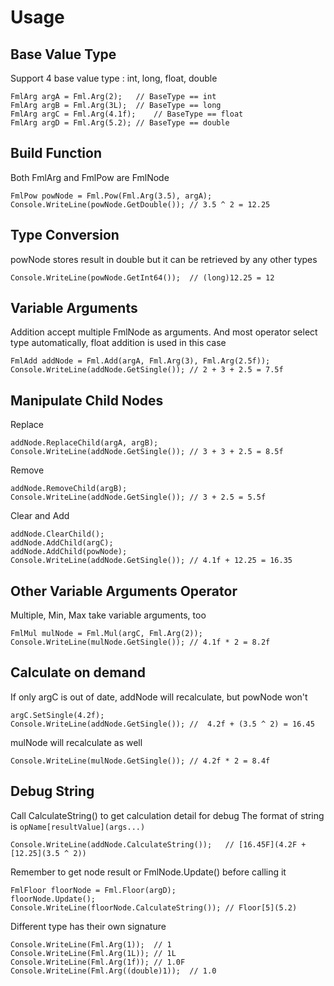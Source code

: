 # Usage
## Base Value Type
Support 4 base value type : int, long, float, double
```
FmlArg argA = Fml.Arg(2);	// BaseType == int
FmlArg argB = Fml.Arg(3L);	// BaseType == long
FmlArg argC = Fml.Arg(4.1f);	// BaseType == float
FmlArg argD = Fml.Arg(5.2);	// BaseType == double
```
## Build Function
Both FmlArg and FmlPow are FmlNode
```
FmlPow powNode = Fml.Pow(Fml.Arg(3.5), argA);
Console.WriteLine(powNode.GetDouble());	// 3.5 ^ 2 = 12.25
```
## Type Conversion
powNode stores result in double but it can be retrieved by any other types
```
Console.WriteLine(powNode.GetInt64());	// (long)12.25 = 12
```
## Variable Arguments
Addition accept multiple FmlNode as arguments. And most operator select type automatically, float addition is used in this case
```
FmlAdd addNode = Fml.Add(argA, Fml.Arg(3), Fml.Arg(2.5f));
Console.WriteLine(addNode.GetSingle());	// 2 + 3 + 2.5 = 7.5f
```
## Manipulate Child Nodes
Replace
```
addNode.ReplaceChild(argA, argB);
Console.WriteLine(addNode.GetSingle());	// 3 + 3 + 2.5 = 8.5f
```
Remove
```
addNode.RemoveChild(argB);
Console.WriteLine(addNode.GetSingle());	// 3 + 2.5 = 5.5f
```
Clear and Add
```
addNode.ClearChild();
addNode.AddChild(argC);
addNode.AddChild(powNode);
Console.WriteLine(addNode.GetSingle());	// 4.1f + 12.25 = 16.35
```
## Other Variable Arguments Operator
Multiple, Min, Max take variable arguments, too
```
FmlMul mulNode = Fml.Mul(argC, Fml.Arg(2));
Console.WriteLine(mulNode.GetSingle());	// 4.1f * 2 = 8.2f
```
## Calculate on demand
If only argC is out of date, addNode will recalculate, but powNode won't
```
argC.SetSingle(4.2f);
Console.WriteLine(addNode.GetSingle());	// 	4.2f + (3.5 ^ 2) = 16.45
```
mulNode will recalculate as well
```
Console.WriteLine(mulNode.GetSingle());	// 4.2f * 2 = 8.4f
```
## Debug String
Call CalculateString() to get calculation detail for debug
The format of string is `opName[resultValue](args...)`
```
Console.WriteLine(addNode.CalculateString());	// [16.45F](4.2F + [12.25](3.5 ^ 2))
```
Remember to get node result or FmlNode.Update() before calling it
```
FmlFloor floorNode = Fml.Floor(argD);
floorNode.Update();
Console.WriteLine(floorNode.CalculateString());	// Floor[5](5.2)
```
Different type has their own signature
```
Console.WriteLine(Fml.Arg(1));  // 1
Console.WriteLine(Fml.Arg(1L)); // 1L
Console.WriteLine(Fml.Arg(1f)); // 1.0F
Console.WriteLine(Fml.Arg((double)1));  // 1.0
```
